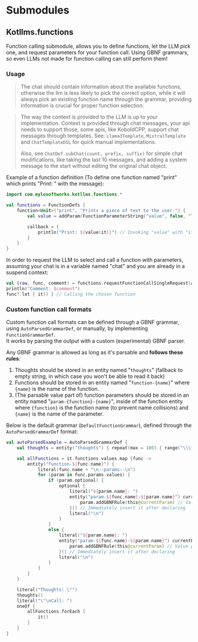 # Submodules
## Kotllms.functions
Function calling submodule, allows you to define functions, let the LLM pick one, and request parameters for your function call. Using GBNF grammars, so even LLMs not made for function calling can still perform them!

### Usage
> The chat should contain information about the available functions, otherwise the llm is less likely to pick the correct option,
> while it will always pick an existing function name through the grammar, providing information is crucial for proper function selection.

> The way the context is provided to the LLM is up to your implementation. Context is provided through chat messages, your api needs to support those,
> some apis, like KoboldCPP, support chat messages through templates. See: `Llama3Template`, `MistralTemplate` and `ChatTemplateDSL` for quick manual implementations.
>
> Also, see `ChatDef.subChat(count, prefix, suffix)` for simple chat modifications, like taking the last 10 messages, and adding a system message to the start without editing the original chat object.

Example of a function definition (To define one function named "print" which prints "Print: " with the message):
```kotlin
import com.mylosoftworks.kotllms.functions.*

val functions = FunctionDefs {
    function<Unit>("print", "Prints a piece of text to the user.") {
        val value = addParam(FunctionParameterString("value", false, "The value to print to the user"))

        callback = {
            println("Print: ${value(it)}") // Invoking "value" with "it" is a quick and safe way to obtain the value in this context
        }
    }
}
```

In order to request the LLM to select and call a function with parameters, assuming your chat is in a variable named "chat" and you are already in a suspend context:
```kotlin
val (raw, func, comment) = functions.requestFunctionCallSingleRequest(api, flags, chat).getOrThrow() // Result, getOrThrow should only be used if you're certain it's going to work and you're already in a safe context
println("Comment: $comment")
func?.let { it() } // Calling the chosen function
```

### Custom function call formats
Custom function call formats can be defined through a GBNF grammar, using `AutoParsedGrammarDef`, or manually, by implementing `FunctionGrammarDef`.  
It works by parsing the output with a custom (experimental) GBNF parser.

Any GBNF grammar is allowed as long as it's parsable and **follows these rules**:
1. Thoughts should be stored in an entity named "`thoughts`"  (fallback to empty string, in which case you won't be able to read it back)
2. Functions should be stored in an entity named "`function-{name}`" where `{name}` is the name of the function.
3. (The parsable value part of) function parameters should be stored in an entity named "`param-{function}-{name}`", inside of the function entity where `{function}` is the function name (to prevent name collisions) and `{name}` is the name of the parameter.

Below is the default grammar (`DefaultFunctionGrammar`), defined through the `AutoParsedGrammarDef` format:
```kotlin
val autoParsedExample = AutoParsedGrammarDef {
    val thoughts = entity("thoughts") { repeat(max = 100) { range("\\\"\\n", true) } }

    val allFunctions = it.functions.values.map {func ->
        entity("function-${func.name}") {
            literal(func.name + "\n--params--\n")
            for (param in func.params.values) {
                if (param.optional) {
                    optional {
                        literal("${param.name}: ")
                        entity("param-${func.name}-${param.name}") currentParam@{
                            param.addGBNFRule(this@currentParam) // Value part
                        }() // Immediately insert it after declaring
                        literal("\n")
                    }
                }
                else {
                    literal("${param.name}: ")
                    entity("param-${func.name}-${param.name}") currentParam@{
                        param.addGBNFRule(this@currentParam) // Value part
                    }() // Immediately insert it after declaring
                    literal("\n")
                }
            }
        }
    }

    literal("Thoughts: \"")
    thoughts()
    literal("\"\nCall: ")
    oneOf {
        allFunctions.forEach {
            it()
        }
    }
}
```
